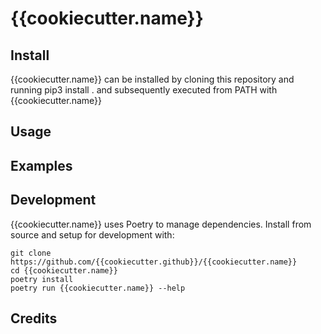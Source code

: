 # {{cookiecutter.name}}


## Install
{{cookiecutter.name}} can be installed by cloning this repository and running pip3 install . and subsequently executed from PATH with {{cookiecutter.name}}

## Usage

## Examples

## Development
{{cookiecutter.name}} uses Poetry to manage dependencies. Install from source and setup for development with:
```
git clone https://github.com/{{cookiecutter.github}}/{{cookiecutter.name}}
cd {{cookiecutter.name}}
poetry install
poetry run {{cookiecutter.name}} --help
```

## Credits
